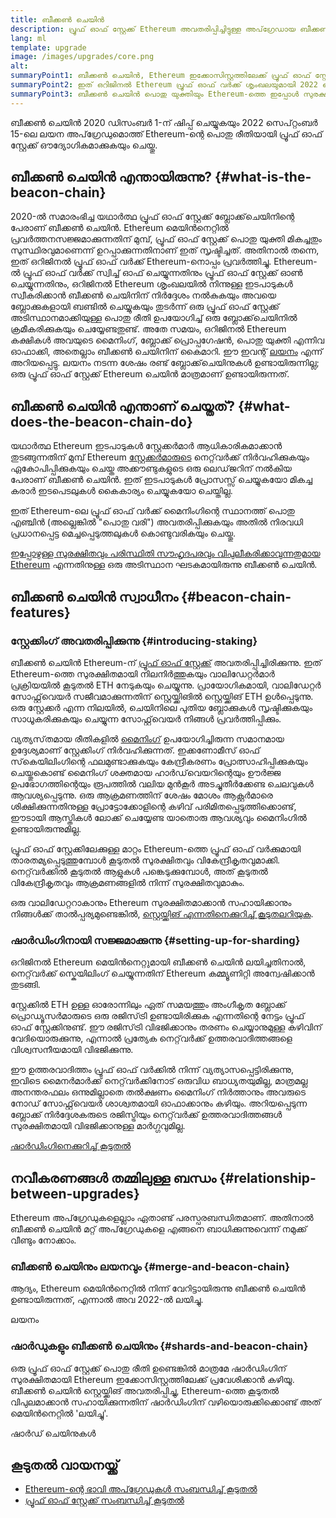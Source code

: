 ```yaml
---
title: ബീക്കൺ ചെയിൻ
description: പ്രൂഫ് ഓഫ് സ്റ്റേക്ക് Ethereum അവതരിപ്പിച്ചിട്ടുള്ള അപ്‌ഗ്രേഡായ ബീക്കൺ ചെയിൻ സംബന്ധിച്ച് കൂടുതലറിയുക.
lang: ml
template: upgrade
image: /images/upgrades/core.png
alt: 
summaryPoint1: ബീക്കൺ ചെയിൻ, Ethereum ഇക്കോസിസ്റ്റത്തിലേക്ക് പ്രൂഫ് ഓഫ് സ്റ്റേക്ക് അവതരിപ്പിച്ചു.
summaryPoint2: ഇത് ഒറിജിനൽ Ethereum പ്രൂഫ് ഓഫ് വർക്ക് ശൃംഖലയുമായി 2022 സെപ്റ്റംബറിൽ ലയിപ്പിച്ചു.
summaryPoint3: ബീക്കൺ ചെയിൻ പൊതു യുക്തിയും Ethereum-ത്തെ ഇപ്പോൾ സുരക്ഷിതമാക്കുന്ന ബ്ലോക്ക് ഗോസിപ്പ് പ്രോട്ടോക്കോളും അവതരിപ്പിച്ചു.
---
```


<UpgradeStatus isShipped dateKey="page-upgrades:page-upgrades-beacon-date">
  ബീക്കൺ ചെയിൻ 2020 ഡിസംബർ 1-ന് ഷിപ്പ് ചെയ്യുകയും 2022 സെപ്‌റ്റംബർ 15-ലെ ലയന അപ്‌ഗ്രേഡുമൊത്ത് Ethereum-ന്റെ പൊതു രീതിയായി പ്രൂഫ് ഓഫ് സ്റ്റേക്ക് ഔദ്യോഗികമാക്കുകയും ചെയ്തു.
</UpgradeStatus>

## ബീക്കൺ ചെയിൻ എന്തായിരുന്നു? {#what-is-the-beacon-chain}

2020-ൽ സമാരംഭിച്ച യഥാർത്ഥ പ്രൂഫ് ഓഫ് സ്റ്റേക്ക് ബ്ലോക്ക്‌ചെയിനിന്റെ പേരാണ് ബീക്കൺ ചെയിൻ. Ethereum മെയിൻനെറ്റിൽ പ്രവർത്തനസജ്ജമാക്കുന്നതിന് മുമ്പ്, പ്രൂഫ് ഓഫ് സ്റ്റേക്ക് പൊതു യുക്തി മികച്ചതും സുസ്ഥിരവുമാണെന്ന് ഉറപ്പാക്കുന്നതിനാണ് ഇത് സൃഷ്ടിച്ചത്. അതിനാൽ തന്നെ, ഇത് ഒറിജിനൽ പ്രൂഫ് ഓഫ് വർക്ക് Ethereum-നൊപ്പം പ്രവർത്തിച്ചു. Ethereum-ൽ പ്രൂഫ് ഓഫ് വർക്ക് സ്വിച്ച് ഓഫ് ചെയ്യുന്നതിനും പ്രൂഫ് ഓഫ് സ്റ്റേക്ക് ഓൺ ചെയ്യുന്നതിനും, ഒറിജിനൽ Ethereum ശൃംഖലയിൽ നിന്നുള്ള ഇടപാടുകൾ സ്വീകരിക്കാൻ ബീക്കൺ ചെയിനിന് നിർദ്ദേശം നൽകുകയും അവയെ ബ്ലോക്കുകളായി ബണ്ടിൽ ചെയ്യുകയും തുടർന്ന് ഒരു പ്രൂഫ് ഓഫ് സ്റ്റേക്ക് അടിസ്ഥാനമാക്കിയുള്ള പൊതു രീതി ഉപയോഗിച്ച് ഒരു ബ്ലോക്ക്‌ചെയിനിൽ ക്രമീകരിക്കുകയും ചെയ്യേണ്ടതുണ്ട്. അതേ സമയം, ഒറിജിനൽ Ethereum കക്ഷികൾ അവയുടെ മൈനിംഗ്, ബ്ലോക്ക് പ്രൊപ്പഗേഷൻ, പൊതു യുക്തി എന്നിവ ഓഫാക്കി, അതെല്ലാം ബീക്കൺ ചെയിനിന് കൈമാറി. ഈ ഇവന്റ് [ലയനം](/roadmap/merge/) എന്ന് അറിയപ്പെട്ടു. ലയനം നടന്ന ശേഷം രണ്ട് ബ്ലോക്ക്‌ചെയിനുകൾ ഉണ്ടായിരുന്നില്ല; ഒരു പ്രൂഫ് ഓഫ് സ്റ്റേക്ക് Ethereum ചെയിൻ മാത്രമാണ് ഉണ്ടായിരുന്നത്.

## ബീക്കൺ ചെയിൻ എന്താണ് ചെയ്തത്? {#what-does-the-beacon-chain-do}

യഥാർത്ഥ Ethereum ഇടപാടുകൾ സ്റ്റേക്കർമാർ ആധികാരികമാക്കാൻ തുടങ്ങുന്നതിന് മുമ്പ് Ethereum [സ്റ്റേക്കർമാരുടെ](/staking/) നെറ്റ്‌വർക്ക് നിർവഹിക്കുകയും ഏകോപിപ്പിക്കുകയും ചെയ്ത അക്കൗണ്ടുകളുടെ ഒരു ലെഡ്‌ജറിന് നൽകിയ പേരാണ് ബീക്കൺ ചെയിൻ. ഇത് ഇടപാടുകൾ പ്രോസസ്സ് ചെയ്യുകയോ മികച്ച കരാർ ഇടപെടലുകൾ കൈകാര്യം ചെയ്യുകയോ ചെയ്തില്ല.

ഇത് Ethereum-ലെ പ്രൂഫ് ഓഫ് വർക്ക് മൈനിംഗിന്റെ സ്ഥാനത്ത് പൊതു എഞ്ചിൻ (അല്ലെങ്കിൽ "പൊതു വരി") അവതരിപ്പിക്കുകയും അതിൽ നിരവധി പ്രധാനപ്പെട്ട മെച്ചപ്പെടുത്തലുകൾ കൊണ്ടുവരികയും ചെയ്തു.

[ഇപ്പോഴുള്ള സുരക്ഷിതവും പരിസ്ഥിതി സൗഹൃദപരവും വിപുലീകരിക്കാവുന്നതുമായ Ethereum](/roadmap/vision/) എന്നതിനുള്ള ഒരു അടിസ്ഥാന ഘടകമായിരുന്നു ബീക്കൺ ചെയിൻ.

## ബീക്കൺ ചെയിൻ സ്വാധീനം {#beacon-chain-features}

### സ്റ്റേക്കിംഗ് അവതരിപ്പിക്കുന്നു {#introducing-staking}

ബീക്കൺ ചെയിൻ Ethereum-ന് [പ്രൂഫ് ഓഫ് സ്റ്റേക്ക്](/developers/docs/consensus-mechanisms/pos/) അവതരിപ്പിച്ചിരിക്കുന്നു. ഇത് Ethereum-ത്തെ സുരക്ഷിതമായി നിലനിർത്തുകയും വാലിഡേറ്റർമാർ പ്രക്രിയയിൽ കൂടുതൽ ETH നേടുകയും ചെയ്യുന്നു. പ്രായോഗികമായി, വാലിഡേറ്റർ സോഫ്റ്റ്‌വെയർ സജീവമാക്കുന്നതിന് സ്റ്റെയ്ക്കിങിൽ സ്റ്റെയ്ക്കിങ് ETH ഉൾപ്പെടുന്നു. ഒരു സ്റ്റേക്കർ എന്ന നിലയിൽ, ചെയിനിലെ പുതിയ ബ്ലോക്കുകൾ സൃഷ്ടിക്കുകയും സാധൂകരിക്കുകയും ചെയ്യുന്ന സോഫ്റ്റ്‌വെയർ നിങ്ങൾ പ്രവർത്തിപ്പിക്കും.

വ്യത്യസ്‌തമായ രീതികളിൽ [മൈനിംഗ്](/developers/docs/consensus-mechanisms/pow/mining/) ഉപയോഗിച്ചിരുന്ന സമാനമായ ഉദ്ദേശ്യമാണ് സ്റ്റേക്കിംഗ് നിർവഹിക്കുന്നത്. ഇക്കണോമീസ് ഓഫ് സ്‌കെയിലിംഗിന്റെ ഫലമുണ്ടാക്കുകയും കേന്ദ്രീകരണം പ്രോത്സാഹിപ്പിക്കുകയും ചെയ്തുകൊണ്ട് മൈനിംഗ് ശക്തമായ ഹാർഡ്‌വെയറിന്റെയും ഊർജ്ജ ഉപഭോഗത്തിന്റെയും രൂപത്തിൽ വലിയ മുൻകൂർ അടച്ചുതീർക്കേണ്ട ചെലവുകൾ ആവശ്യപ്പെടുന്നു. ഒരു ആക്രമണത്തിന് ശേഷം മോശം ആക്റ്റർമാരെ ശിക്ഷിക്കുന്നതിനുള്ള പ്രോട്ടോക്കോളിന്റെ കഴിവ് പരിമിതപ്പെടുത്തിക്കൊണ്ട്, ഈടായി ആസ്തികൾ ലോക്ക് ചെയ്യേണ്ട യാതൊരു ആവശ്യവും മൈനിംഗിൽ ഉണ്ടായിരുന്നുമില്ല.

പ്രൂഫ് ഓഫ് സ്റ്റേക്കിലേക്കുള്ള മാറ്റം Ethereum-ത്തെ പ്രൂഫ് ഓഫ് വർക്കുമായി താരതമ്യപ്പെടുത്തുമ്പോൾ കൂടുതൽ സുരക്ഷിതവും വികേന്ദ്രീകൃതവുമാക്കി. നെറ്റ്‌വർക്കിൽ കൂടുതൽ ആളുകൾ പങ്കെടുക്കുമ്പോൾ, അത് കൂടുതൽ വികേന്ദ്രീകൃതവും ആക്രമണങ്ങളിൽ നിന്ന് സുരക്ഷിതവുമാകും.

<Alert>
<AlertEmoji text=":money_bag:" />
<AlertDescription>
  ഒരു വാലിഡേറ്ററാകാനും Ethereum സുരക്ഷിതമാക്കാൻ സഹായിക്കാനും നിങ്ങൾക്ക് താൽപ്പര്യമുണ്ടെങ്കിൽ, <a href="/staking/">സ്റ്റെയ്ക്കിങ് എന്നതിനെക്കുറിച്ച് കൂടുതലറിയുക</a>.
</AlertDescription>
</Alert>

### ഷാർഡിംഗിനായി സജ്ജമാക്കുന്നു {#setting-up-for-sharding}

ഒറിജിനൽ Ethereum മെയിൻനെറ്റുമായി ബീക്കൺ ചെയിൻ ലയിച്ചതിനാൽ, നെറ്റ്‌വർക്ക് സ്കെയിലിംഗ് ചെയ്യുന്നതിന് Ethereum കമ്മ്യൂണിറ്റി അന്വേഷിക്കാൻ തുടങ്ങി.

സ്റ്റേക്കിൽ ETH ഉള്ള ഓരോന്നിലും ഏത് സമയത്തും അംഗീകൃത ബ്ലോക്ക് പ്രൊഡ്യൂസർമാരുടെ ഒരു രജിസ്‌ട്രി ഉണ്ടായിരിക്കുക എന്നതിന്റെ നേട്ടം പ്രൂഫ് ഓഫ് സ്റ്റേക്കിനുണ്ട്. ഈ രജിസ്‌ട്രി വിഭജിക്കാനും തരണം ചെയ്യാനുമുള്ള കഴിവിന് വേദിയൊരുക്കുന്നു, എന്നാൽ പ്രത്യേക നെറ്റ്‌വർക്ക് ഉത്തരവാദിത്തങ്ങളെ വിശ്വസനീയമായി വിഭജിക്കുന്നു.

ഈ ഉത്തരവാദിത്തം പ്രൂഫ് ഓഫ് വർക്കിൽ നിന്ന് വ്യത്യാസപ്പെട്ടിരിക്കുന്നു, ഇവിടെ മൈനർമാർക്ക് നെറ്റ്‌വർക്കിനോട് ഒരുവിധ ബാധ്യതയുമില്ല, മാത്രമല്ല അനന്തരഫലം ഒന്നുമില്ലാതെ തൽക്ഷണം മൈനിംഗ് നിർത്താനും അവരുടെ നോഡ് സോഫ്റ്റ്‌വെയർ ശാശ്വതമായി ഓഫാക്കാനും കഴിയും. അറിയപ്പെടുന്ന ബ്ലോക്ക് നിർദ്ദേശകരുടെ രജിസ്ട്രിയും നെറ്റ്‌വർക്ക് ഉത്തരവാദിത്തങ്ങൾ സുരക്ഷിതമായി വിഭജിക്കാനുള്ള മാർഗ്ഗവുമില്ല.

[ഷാർഡിംഗിനെക്കുറിച്ച് കൂടുതൽ](/roadmap/danksharding/)

## നവീകരണങ്ങൾ തമ്മിലുള്ള ബന്ധം {#relationship-between-upgrades}

Ethereum അപ്‌ഗ്രേഡുകളെല്ലാം ഏതാണ്ട് പരസ്പരബന്ധിതമാണ്. അതിനാൽ ബീക്കൺ ചെയിൻ മറ്റ് അപ്‌ഗ്രേഡുകളെ എങ്ങനെ ബാധിക്കുന്നുവെന്ന് നമുക്ക് വീണ്ടും നോക്കാം.

### ബീക്കൺ ചെയിനും ലയനവും {#merge-and-beacon-chain}

ആദ്യം, Ethereum മെയിൻനെറ്റിൽ നിന്ന് വേറിട്ടായിരുന്നു ബീക്കൺ ചെയിൻ ഉണ്ടായിരുന്നത്, എന്നാൽ അവ 2022-ൽ ലയിച്ചു.

<ButtonLink href="/roadmap/merge/">
  ലയനം
</ButtonLink>

### ഷാർഡുകളും ബീക്കൺ ചെയിനും {#shards-and-beacon-chain}

ഒരു പ്രൂഫ് ഓഫ് സ്റ്റേക്ക് പൊതു രീതി ഉണ്ടെങ്കില്‍ മാത്രമേ ഷാർഡിംഗിന് സുരക്ഷിതമായി Ethereum ഇക്കോസിസ്റ്റത്തിലേക്ക് പ്രവേശിക്കാൻ കഴിയൂ. ബീക്കൺ ചെയിൻ സ്റ്റെയ്ക്കിങ് അവതരിപ്പിച്ചു, Ethereum-ത്തെ കൂടുതൽ വിപുലമാക്കാൻ സഹായിക്കുന്നതിന് ഷാർഡിംഗിന് വഴിയൊരുക്കിക്കൊണ്ട് അത് മെയിൻനെറ്റിൽ 'ലയിച്ചു'.

<ButtonLink href="/roadmap/danksharding/">
  ഷാർഡ് ചെയിനുകള്‍
</ButtonLink>

## കൂടുതൽ വായനയ്ക്ക്

- [Ethereum-ന്റെ ഭാവി അപ്‌ഗ്രേഡുകൾ സംബന്ധിച്ച് കൂടുതൽ](/roadmap/vision)
- [പ്രൂഫ് ഓഫ് സ്റ്റേക്ക് സംബന്ധിച്ച് കൂടുതൽ](/developers/docs/consensus-mechanisms/pos)
